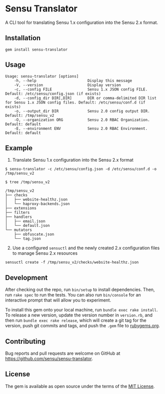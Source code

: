 # Sensu Translator

A CLI tool for translating Sensu 1.x configuration into the Sensu 2.x format.

## Installation

`gem install sensu-translator`

## Usage

```
Usage: sensu-translator [options]
    -h, --help                       Display this message
    -V, --version                    Display version
    -c, --config FILE                Sensu 1.x JSON config FILE. Default: /etc/sensu/config.json (if exists)
    -d, --config_dir DIR[,DIR]       DIR or comma-delimited DIR list for Sensu 1.x JSON config files. Default: /etc/sensu/conf.d (if exists)
    -o, --output_dir DIR             Sensu 2.0 config output DIR. Default: /tmp/sensu_v2
    -O, --organization ORG           Sensu 2.0 RBAC Organization. Default: default
    -E, --environment ENV            Sensu 2.0 RBAC Environment. Default: default
```

## Example

1. Translate Sensu 1.x configuration into the Sensu 2.x format

```
$ sensu-translator -c /etc/sensu/config.json -d /etc/sensu/conf.d -o /tmp/sensu_v2

$ tree /tmp/sensu_v2

/tmp/sensu_v2
├── checks
│   ├── website-healthz.json
│   └── haproxy-backends.json
├── extensions
├── filters
├── handlers
│   ├── email.json
│   └── default.json
└── mutators
    ├── obfuscate.json
    └── tag.json
```

2. Use a configured `sensuctl` and the newly created 2.x configuration files to manage Sensu 2.x resources

```
sensuctl create -f /tmp/sensu_v2/checks/website-healthz.json
```

## Development

After checking out the repo, run `bin/setup` to install dependencies. Then, run `rake spec` to run the tests. You can also run `bin/console` for an interactive prompt that will allow you to experiment.

To install this gem onto your local machine, run `bundle exec rake install`. To release a new version, update the version number in `version.rb`, and then run `bundle exec rake release`, which will create a git tag for the version, push git commits and tags, and push the `.gem` file to [rubygems.org](https://rubygems.org).

## Contributing

Bug reports and pull requests are welcome on GitHub at https://github.com/sensu/sensu-translator.

## License

The gem is available as open source under the terms of the [MIT License](http://opensource.org/licenses/MIT).
